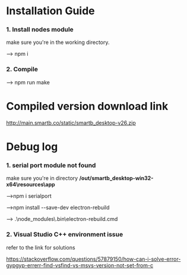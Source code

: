 # Installation Guide

### 1. Install nodes module

make sure you're in the working directory.

--> npm i 

### 2. Compile 

--> npm run make 

# Compiled version download link

http://main.smartb.co/static/smartb_desktop-v26.zip

# Debug log

### 1. serial port module not found 

make sure you're in directory **/out/smartb_desktop-win32-x64\resources\app**

-->npm i serialport

-->npm install --save-dev electron-rebuild

--> .\node_modules\\.bin\electron-rebuild.cmd

### 2. Visual Studio C++ environment issue

refer to the link for solutions

https://stackoverflow.com/questions/57879150/how-can-i-solve-error-gypgyp-errerr-find-vsfind-vs-msvs-version-not-set-from-c

